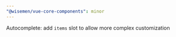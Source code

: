 ```yaml
---
"@wisemen/vue-core-components": minor
---
```


Autocomplete: add `items` slot to allow more complex customization
